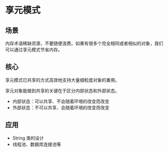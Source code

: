# 享元模式

## 场景

内存术语稀缺资源，不要随便浪费。如果有很多个完全相同或者相似的对象，我们可以通过享元模式节省内存。

## 核心

享元模式已共享的方式高效地支持大量细粒度对象的重用。

享元对象能做到共享的关键在于区分内部状态和外部状态。

- 内部状态：可以共享、不会随着环境的改变而改变
- 外部状态：不可以共享、会随着环境的改变而改变

## 应用

- String 类的设计
- 线程池、数据库连接池等